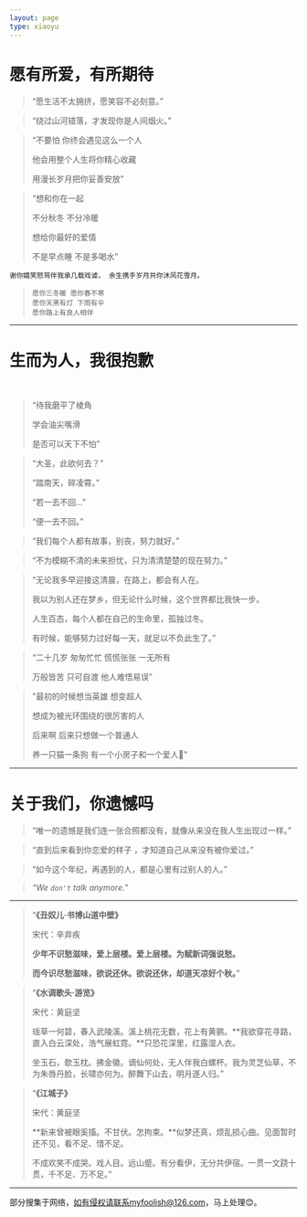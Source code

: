 ```yaml
---
layout: page
type: xiaoyu
---
```


# 愿有所爱，有所期待

> “愿生活不太拥挤，愿笑容不必刻意。”

> “绕过山河错落，才发现你是人间烟火。”

> “不要怕 你终会遇见这么一个人
>
> 他会用整个人生将你精心收藏
>
> 用漫长岁月把你妥善安放”

> “想和你在一起
>
> 不分秋冬 不分冷暖
>
> 想给你最好的爱情
>
> 不是早点睡 不是多喝水”

```
谢你嬉笑怒骂伴我承几载戏谑， 余生携手岁月共你沐风花雪月。
```

> ```
> 愿你三冬暖 愿你春不寒
> 愿你天黑有灯 下雨有伞
> 愿你路上有良人相伴
> ```



------

# 生而为人，我很抱歉

<br>


> “待我磨平了棱角
>
> 学会油尖嘴滑
>
> 是否可以天下不怕”

> “大圣，此欲何去？”
>
> “踏南天，碎凌霄。”
>
> “若一去不回...”
>
> “便一去不回。”

> “我们每个人都有故事，别丧，努力就好。”

> “不为模糊不清的未来担忧，只为清清楚楚的现在努力。”

> “无论我多早迎接这清晨，在路上，都会有人在。
>
> 我以为别人还在梦乡，但无论什么时候，这个世界都比我快一步。
>
> 人生百态，每个人都在自己的生命里，孤独过冬。
>
> 有时候，能够努力过好每一天，就足以不负此生了。”

> “二十几岁 匆匆忙忙 慌慌张张 一无所有
>
> 万般皆苦 只可自渡 他人难悟易误”

> "最初的时候想当英雄 想变超人
>
> 想成为被光环围绕的很厉害的人
>
> 后来啊 后来只想做一个普通人
>
> 养一只猫一条狗 有一个小房子和一个爱人🌙"

------

# 关于我们，你遗憾吗

> “唯一的遗憾是我们连一张合照都没有，就像从来没在我人生出现过一样。”

> “直到后来看到你恋爱的样子 ，才知道自己从来没有被你爱过。”

> “如今这个年纪，再遇到的人，都是心里有过别人的人。”

> *“We `don't` talk anymore.*”

---

> “**《丑奴儿·书博山道中壁》**
>
> 宋代：辛弃疾
>
> **少年不识愁滋味，爱上层楼。爱上层楼。为赋新词强说愁。**
>
> **而今识尽愁滋味，欲说还休。欲说还休，却道天凉好个秋。**”

> “**《水调歌头·游览》**
>
> 宋代：黄庭坚
>
> 瑶草一何碧，春入武陵溪。溪上桃花无数，花上有黄鹂。**我欲穿花寻路，直入白云深处，浩气展虹霓。**只恐花深里，红露湿人衣。
>
> 坐玉石，欹玉枕。拂金徽。谪仙何处，无人伴我白螺杯。我为灵芝仙草，不为朱唇丹脸，长啸亦何为。醉舞下山去，明月逐人归。”

> “**《江城子》**
>
> 宋代：黄庭坚
>
> **新来曾被眼奚搐。不甘伏。怎拘束。**似梦还真，烦乱损心曲。见面暂时还不见，看不足、惜不足。
>
> 不成欢笑不成哭。戏人目。远山蹙。有分看伊，无分共伊宿。一贯一文跷十贯，千不足、万不足。”

------

部分搜集于网络，如有侵权请联系myfoolish@126.com，马上处理😊。